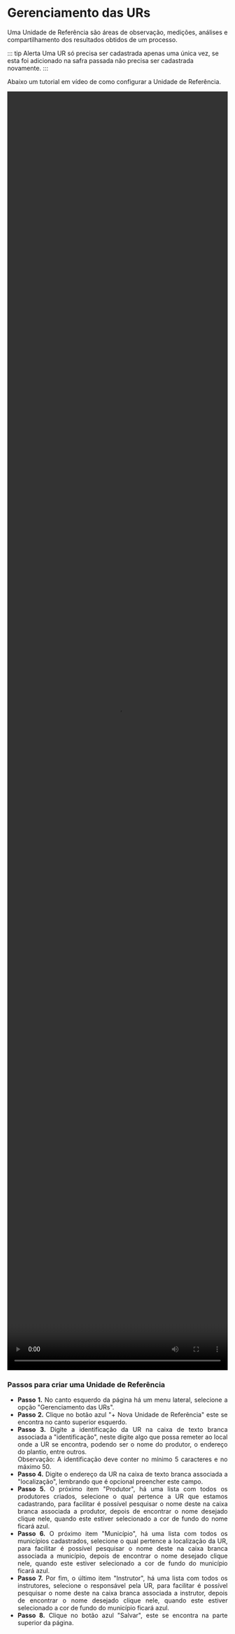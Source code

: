 # Gerenciamento das URs

<p align="justify">
Uma Unidade de Referência são áreas de observação, medições, análises e compartilhamento dos resultados obtidos de um processo.
</p>

::: tip Alerta
Uma UR só precisa ser cadastrada apenas uma única vez, se esta foi adicionado na safra passada não precisa ser cadastrada novamente.
:::

Abaixo um tutorial em vídeo de como configurar a Unidade de Referência.

<video width="100%" height="75%" class="audioplayer" controls>
<source type="video/mp4" src=/ur.mp4></source>
Sem suporte para o vídeo
</video>

### Passos para criar uma Unidade de Referência

<div style="text-align: justify"> 
<ul>
  <li><b>Passo 1.</b> No canto esquerdo da página há um menu lateral, selecione a opção "Gerenciamento das URs".</li>
  <li><b>Passo 2.</b> Clique no botão azul "+ Nova Unidade de Referência" este se encontra no canto superior esquerdo.</li>
  <li><b>Passo 3.</b> Digite a identificação da UR na caixa de texto branca associada a "identificação", neste digite algo que possa remeter ao local onde a UR se encontra, podendo ser o nome do produtor, o endereço do plantio, entre outros.<br> 
  Observação: A identificação deve conter no mínimo 5 caracteres e no máximo 50.</li>
  <li><b>Passo 4.</b> Digite o endereço da UR na caixa de texto branca associada a "localização", lembrando que é opcional preencher este campo.</li>
  <li><b>Passo 5.</b> O próximo item "Produtor", há uma lista com todos os produtores criados, selecione o qual pertence a UR que estamos cadastrando, para facilitar é possível pesquisar o nome deste na caixa branca associada a produtor, depois de encontrar o nome desejado clique nele, quando este estiver selecionado a cor de fundo do nome ficará azul.</li>
  <li><b>Passo 6.</b> O próximo item "Município", há uma lista com todos os municípios cadastrados, selecione o qual pertence a localização da UR, para facilitar é possível pesquisar o nome deste na caixa branca associada a município, depois de encontrar o nome desejado clique nele, quando este estiver selecionado a cor de fundo do município ficará azul.</li> 
 <li><b>Passo 7.</b> Por fim, o último item "Instrutor", há uma lista com todos os instrutores, selecione o responsável pela UR, para facilitar é possível pesquisar o nome deste na caixa branca associada a instrutor, depois de encontrar o nome desejado clique nele, quando este estiver selecionado a cor de fundo do município ficará azul.</li>
<li><b>Passo 8.</b> Clique no botão azul "Salvar", este se encontra na parte superior da página.</li>
</ul>
</div>